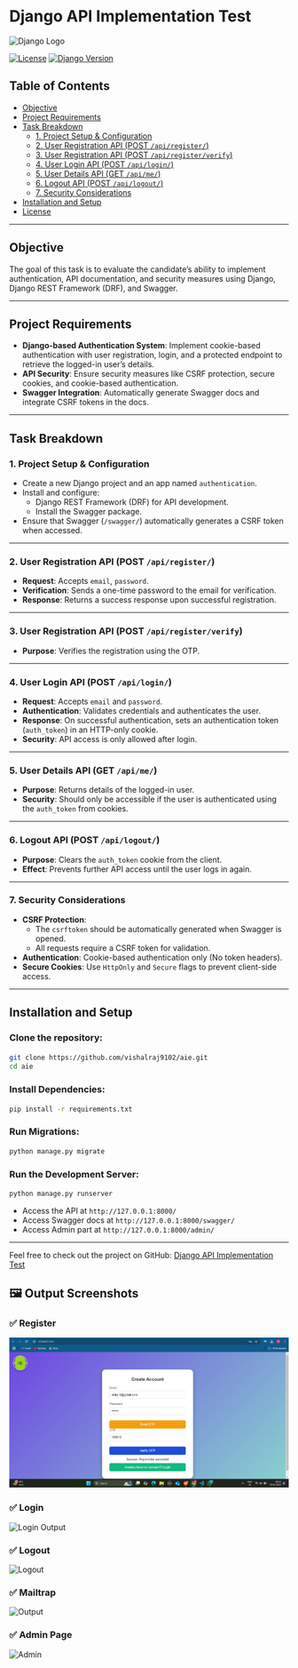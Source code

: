 # Django API Implementation Test

![Django Logo](https://upload.wikimedia.org/wikipedia/commons/thumb/7/75/Django_logo.svg/1200px-Django_logo.svg.png)

[![License](https://img.shields.io/badge/license-MIT-blue.svg)](LICENSE)
[![Django Version](https://img.shields.io/badge/django-3.2.10-green.svg)](https://www.djangoproject.com/)

## Table of Contents

- [Objective](#objective)
- [Project Requirements](#project-requirements)
- [Task Breakdown](#task-breakdown)
  - [1. Project Setup & Configuration](#1-project-setup--configuration)
  - [2. User Registration API (POST `/api/register/`)](#2-user-registration-api-post-apiregister)
  - [3. User Registration API (POST `/api/register/verify`)](#3-user-registration-api-post-apiregisterverify)
  - [4. User Login API (POST `/api/login/`)](#4-user-login-api-post-apilogin)
  - [5. User Details API (GET `/api/me/`)](#5-user-details-api-get-apime)
  - [6. Logout API (POST `/api/logout/`)](#6-logout-api-post-apilogout)
  - [7. Security Considerations](#7-security-considerations)
- [Installation and Setup](#installation-and-setup)
- [License](#license)

---

## Objective

The goal of this task is to evaluate the candidate’s ability to implement authentication, API documentation, and security measures using Django, Django REST Framework (DRF), and Swagger.

---

## Project Requirements

- **Django-based Authentication System**: Implement cookie-based authentication with user registration, login, and a protected endpoint to retrieve the logged-in user’s details.
- **API Security**: Ensure security measures like CSRF protection, secure cookies, and cookie-based authentication.
- **Swagger Integration**: Automatically generate Swagger docs and integrate CSRF tokens in the docs.

---

## Task Breakdown

### 1. Project Setup & Configuration
- Create a new Django project and an app named `authentication`.
- Install and configure:
  - Django REST Framework (DRF) for API development.
  - Install the Swagger package.
- Ensure that Swagger (`/swagger/`) automatically generates a CSRF token when accessed.

---

### 2. User Registration API (POST `/api/register/`)
- **Request**: Accepts `email`, `password`.
- **Verification**: Sends a one-time password to the email for verification.
- **Response**: Returns a success response upon successful registration.

---

### 3. User Registration API (POST `/api/register/verify`)
- **Purpose**: Verifies the registration using the OTP.

---

### 4. User Login API (POST `/api/login/`)
- **Request**: Accepts `email` and `password`.
- **Authentication**: Validates credentials and authenticates the user.
- **Response**: On successful authentication, sets an authentication token (`auth_token`) in an HTTP-only cookie.
- **Security**: API access is only allowed after login.

---

### 5. User Details API (GET `/api/me/`)
- **Purpose**: Returns details of the logged-in user.
- **Security**: Should only be accessible if the user is authenticated using the `auth_token` from cookies.

---

### 6. Logout API (POST `/api/logout/`)
- **Purpose**: Clears the `auth_token` cookie from the client.
- **Effect**: Prevents further API access until the user logs in again.

---

### 7. Security Considerations
- **CSRF Protection**:
  - The `csrftoken` should be automatically generated when Swagger is opened.
  - All requests require a CSRF token for validation.
- **Authentication**: Cookie-based authentication only (No token headers).
- **Secure Cookies**: Use `HttpOnly` and `Secure` flags to prevent client-side access.

---

## Installation and Setup

### Clone the repository:
```bash
git clone https://github.com/vishalraj9102/aie.git
cd aie
```

### Install Dependencies:
```bash
pip install -r requirements.txt
```

### Run Migrations:
```bash
python manage.py migrate
```

### Run the Development Server:
```bash
python manage.py runserver
```

- Access the API at `http://127.0.0.1:8000/`
- Access Swagger docs at `http://127.0.0.1:8000/swagger/`
- Access Admin part at `http://127.0.0.1:8000/admin/`

---
Feel free to check out the project on GitHub: [Django API Implementation Test](https://github.com/vishalraj9102/aie.git)

## 🖼️ **Output Screenshots**
### ✅ **Register**
![Register Output](django_auth_project/static/s-1.png)

### ✅ **Login**
![Login Output](static/s-2.png)

### ✅ **Logout**
![Logout](static/s-3.png)

### ✅ **Mailtrap**
![Output](static/s-4.png)

### ✅ **Admin Page**
![Admin](static/s-5.png)

